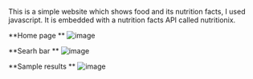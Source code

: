 This is a simple website which shows food and its nutrition facts, I used javascript. It is embedded with a nutrition facts API called nutritionix. 

**Home page
**
![image](https://github.com/FranzyyyBrillante/tastyfacts/assets/160470191/388fe99e-cee1-4e32-b0c4-45cce46cb6bb)


**Searh bar 
**
![image](https://github.com/FranzyyyBrillante/tastyfacts/assets/160470191/126e4769-de43-41d7-802a-9944c539c4f5)


**Sample results
**
![image](https://github.com/FranzyyyBrillante/tastyfacts/assets/160470191/542001de-2ae0-43c2-8ce2-ce6b6ea4951c)



